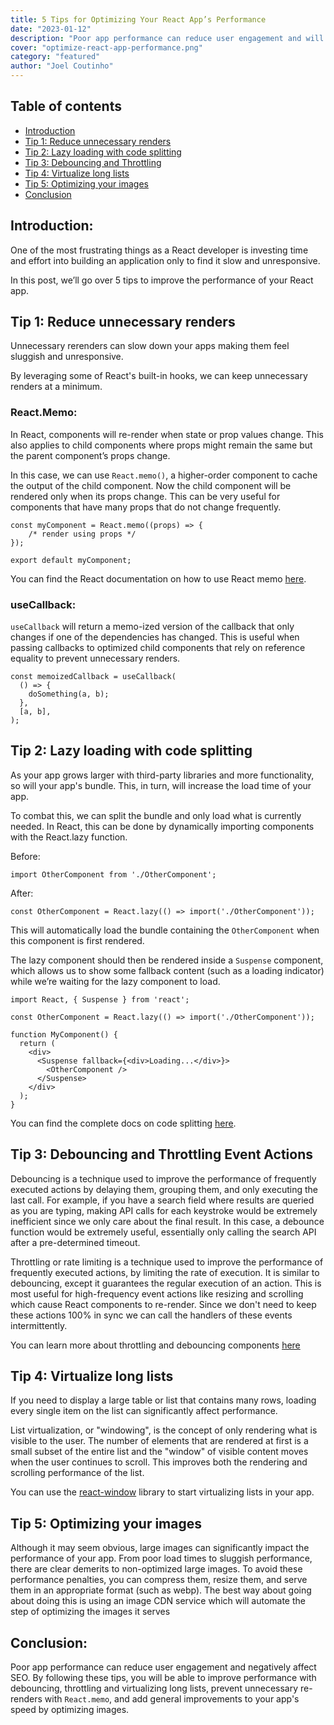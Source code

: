 ```yaml
---
title: 5 Tips for Optimizing Your React App’s Performance 
date: "2023-01-12"
description: "Poor app performance can reduce user engagement and will negatively affect SEO, here are 5 tips to optimize your react app"
cover: "optimize-react-app-performance.png"
category: "featured"
author: "Joel Coutinho"
---
```


## Table of contents
- [Introduction](#introduction)
- [Tip 1: Reduce unnecessary renders](#tip-1-reduce-unnecessary-renders)
- [Tip 2: Lazy loading with code splitting](#tip-2-lazy-loading-with-code-splitting)
- [Tip 3: Debouncing and Throttling](#tip-3-debouncing-and-throttling-event-actions)
- [Tip 4: Virtualize long lists](#tip-4-virtualize-long-lists)
- [Tip 5: Optimizing your images](#tip-5-optimizing-your-images)
- [Conclusion](#conclusion)

## Introduction:

One of the most frustrating things as a React developer is investing time and effort into building an application only to find it slow and unresponsive.

In this post, we’ll go over 5 tips to improve the performance of your React app.


## Tip 1: Reduce unnecessary renders

Unnecessary rerenders can slow down your apps making them feel sluggish and unresponsive.

By leveraging some of React's built-in hooks, we can keep unnecessary renders at a minimum.


### React.Memo:

In React, components will re-render when state or prop values change. This also applies to child components where props might remain the same but the parent component’s props change. 

In this case, we can use `React.memo()`, a higher-order component to cache the output of the child component. Now the child component will be rendered only when its props change. This can be very useful for components that have many props that do not change frequently.


```tsx
const myComponent = React.memo((props) => {
    /* render using props */
});

export default myComponent;
```

You can find the React documentation on how to use React memo [here](https://beta.reactjs.org/reference/react/memo).

### useCallback:

`useCallback` will return a memo-ized version of the callback that only changes if one of the dependencies has changed. This is useful when passing callbacks to optimized child components that rely on reference equality to prevent unnecessary renders.

```tsx
const memoizedCallback = useCallback(
  () => {
    doSomething(a, b);
  },
  [a, b],
);
```

## Tip 2: Lazy loading with code splitting

As your app grows larger with third-party libraries and more functionality, so will your app's bundle. This, in turn, will increase the load time of your app. 

To combat this, we can split the bundle and only load what is currently needed. In React, this can be done by dynamically importing components with the React.lazy function.

Before: 

`import OtherComponent from './OtherComponent';`

After:

`const OtherComponent = React.lazy(() => import('./OtherComponent'));`

This will automatically load the bundle containing the `OtherComponent` when this component is first rendered.

The lazy component should then be rendered inside a `Suspense` component, which allows us to show some fallback content (such as a loading indicator) while we’re waiting for the lazy component to load.

```tsx
import React, { Suspense } from 'react';

const OtherComponent = React.lazy(() => import('./OtherComponent'));

function MyComponent() {
  return (
    <div>
      <Suspense fallback={<div>Loading...</div>}>
        <OtherComponent />
      </Suspense>
    </div>
  );
}
```
You can find the complete docs on code splitting [here](https://reactjs.org/docs/code-splitting.html).


## Tip 3: Debouncing and Throttling Event Actions

Debouncing is a technique used to improve the performance of frequently executed actions by delaying them, grouping them, and only executing the last call. For example, if you have a search field where results are queried as you are typing, making API calls for each keystroke would be extremely inefficient since we only care about the final result. In this case, a debounce function would be extremely useful, essentially only calling the search API after a pre-determined timeout.


Throttling or rate limiting is a technique used to improve the performance of frequently executed actions, by limiting the rate of execution. It is similar to debouncing, except it guarantees the regular execution of an action. This is most useful for high-frequency event actions like resizing and scrolling which cause React components to re-render. Since we don't need to keep these actions 100% in sync we can call the handlers of these events intermittently. 

You can learn more about throttling and debouncing components [here](https://codefrontend.com/debounce-throttle-js-react)

## Tip 4: Virtualize long lists

If you need to display a large table or list that contains many rows, loading every single item on the list can significantly affect performance.

List virtualization, or "windowing", is the concept of only rendering what is visible to the user. The number of elements that are rendered at first is a small subset of the entire list and the "window" of visible content moves when the user continues to scroll. This improves both the rendering and scrolling performance of the list.

You can use the [react-window](https://www.npmjs.com/package/react-window) library to start virtualizing lists in your app.


## Tip 5: Optimizing your images

Although it may seem obvious, large images can significantly impact the performance of your app. From poor load times to sluggish performance, there are clear demerits to non-optimized large images. To avoid these performance penalties, you can compress them, resize them, and serve them in an appropriate format (such as webp). The best way about going about doing this is using an image CDN service which will automate the step of optimizing the images it serves

## Conclusion:

Poor app performance can reduce user engagement and negatively affect SEO. By following these tips, you will be able to improve performance with debouncing, throttling and virtualizing long lists, prevent unnecessary re-renders with `React.memo`, and add general improvements to your app's speed by optimizing images.
